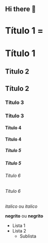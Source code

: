 ## Hi there 👋

<!-- Cabeçalhos -->

# Título 1 = <h1> Título 1 </h1>
## Titulo 2  <h2> Título 2 </h2> 
### Título 3 <h3> Título 3 </h3>
#### Título 4 <h4> Título 4 </h4>
##### Título 5 <h5> Título 5 </h5>
###### Título 6 <h6> Título 6 </h6>

*italico* ou _italico_

**negrito** ou __negrito__

- Lista 1
- Lista 2
    - Sublista

<!--
**rodrigocgruiz/rodrigocgruiz** is a ✨ _special_ ✨ repository because its `README.md` (this file) appears on your GitHub profile.

Here are some ideas to get you started:

- 🔭 I’m currently working on ...
- 🌱 I’m currently learning ...
- 👯 I’m looking to collaborate on ...
- 🤔 I’m looking for help with ...
- 💬 Ask me about ...
- 📫 How to reach me: ...
- 😄 Pronouns: ...
- ⚡ Fun fact: ...
-->

